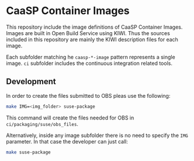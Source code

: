 # CaaSP Container Images

This repository include the image definitions of CaaSP Container Images. Images
are built in Open Build Service using KIWI. Thus the sources included in this
repository are mainly the KIWI description files for each image.

Each subfolder matching he `caasp-*-image` pattern represents a single image.
`ci` subfolder includes the continuous integration related tools.

## Development

In order to create the files submitted to OBS pleas use the following:

```bash
make IMG=<img_folder> suse-package
```

This command will create the files needed for OBS in
`ci/packaging/suse/obs_files`.

Alternatively, inside any image subfolder there is no need to specify the `IMG`
parameter. In that case the developer can just call:

```bash
make suse-package
```
